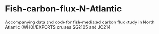 # Fish-carbon-flux-N-Atlantic
Accompanying data and code for fish-mediated carbon flux study in North Atlantic (WHOI/EXPORTS cruises SG2105 and JC214)
